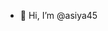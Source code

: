 - 👋 Hi, I’m @asiya45
<!---
asiya45/asiya45 is a ✨ special ✨ repository because its `README.md` (this file) appears on your GitHub profile.
You can click the Preview link to take a look at your changes.
--->

